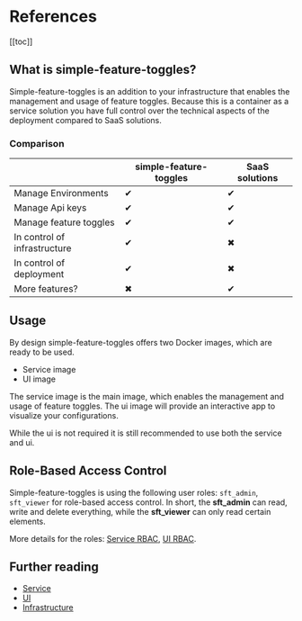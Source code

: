 # References

[[toc]]

## What is simple-feature-toggles?

Simple-feature-toggles is an addition to your infrastructure that enables the management and usage of feature toggles.
Because this is a container as a service solution you have full control over the technical aspects of the deployment
compared to SaaS solutions.

### Comparison

|                              | simple-feature-toggles | SaaS solutions | 
|------------------------------|------------------------|----------------|
| Manage Environments          | ✔                      | ✔              |
| Manage Api keys              | ✔                      | ✔              |
| Manage feature toggles       | ✔                      | ✔              |
| In control of infrastructure | ✔                      | ✖              |
| In control of deployment     | ✔                      | ✖              |
| More features?               | ✖                      | ✔              |

[//]: # (https://fsymbols.com/signs/tick/)

## Usage

By design simple-feature-toggles offers two Docker images, which are ready to be used.

- Service image
- UI image

The service image is the main image, which enables the management and usage of feature toggles.
The ui image will provide an interactive app to visualize your configurations.

While the ui is not required it is still recommended to use both the service and ui.

## Role-Based Access Control

Simple-feature-toggles is using the following user roles: `sft_admin`, `sft_viewer` for role-based access control.
In short, the **sft_admin** can read, write and delete everything, while the **sft_viewer** can only read certain
elements.

More details for the
roles: [Service RBAC](../service/role-based-access-control), [UI RBAC](../ui/role-based-access-control).

## Further reading

- [Service](./service)
- [UI](./ui)
- [Infrastructure](./infrastructure)
